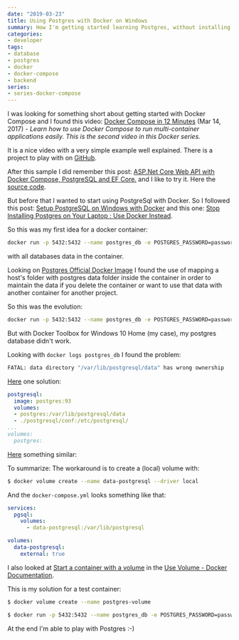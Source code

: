 ```yaml
---
date: "2019-03-23"
title: Using Postgres with Docker on Windows
summary: How I'm getting started learning Postgres, without installing it on my machine but using Docker instead
categories:
- developer
tags:
- database
- postgres
- docker
- docker-compose
- backend
series:
- series-docker-compose
---
```


I was looking for something short about getting started with Docker Compose and I found this video: [Docker Compose in 12 Minutes](https://www.youtube.com/watch?v=Qw9zlE3t8Ko) (Mar 14, 2017) - *Learn how to use Docker Compose to run multi-container applications easily. This is the second video in this Docker series.*

It is a nice video with a very simple example well explained. There is a project to play with on [GitHub](https://github.com/jakewright/tutorials/tree/master/docker/02-docker-compose).

After this sample I did remember this post: [ASP.Net Core Web API with Docker Compose, PostgreSQL and EF Core.](https://medium.com/front-end-weekly/net-core-web-api-with-docker-compose-postgresql-and-ef-core-21f47351224f) and I like to try it. Here the [source code](https://github.com/rajvirtual/docker-aspnetcore-postgresql).

But before that I wanted to start using PostgreSql with Docker. So I followed this post: [Setup PostgreSQL on Windows with Docker](https://elanderson.net/2018/02/setup-postgresql-on-windows-with-docker/) and this one: [Stop Installing Postgres on Your Laptop : Use Docker Instead](https://blog.dahanne.net/2015/01/19/stop-installing-postgres-on-your-laptop-use-docker-instead/).

So this was my first idea for a docker container:

```bash
docker run -p 5432:5432 --name postgres_db -e POSTGRES_PASSWORD=password -d postgres
```

with all databases data in the container.

Looking on [Postgres Official Docker Image](https://hub.docker.com/_/postgres/) I found the use of mapping a host's folder with postgres data folder inside the container in order to maintain the data if you delete the container or want to use that data with another container for another project.

So this was the evolution:

```bash
docker run -p 5432:5432 --name postgres_db -e POSTGRES_PASSWORD=password -v /c/Users/myuser/DockerProjects/postgres/postgres_db:/var/lib/postgresql/data -d postgres
```

But with Docker Toolbox for Windows 10 Home (my case), my postgres database didn't work.

Looking with `docker logs postgres_db` I found the problem:

```bash
FATAL: data directory "/var/lib/postgresql/data" has wrong ownership
```

[Here](https://github.com/docker-library/postgres/issues/435) one solution:


```yml
postgresql:
  image: postgres:93
  volumes:
  - postgres:/var/lib/postgresql/data
  - ./postgresql/conf:/etc/postgresql/
...
volumes:
  postgres:
```

[Here](https://github.com/cytopia/devilbox/issues/175) something similar:

To summarize: The workaround is to create a (local) volume with:

```bash
$ docker volume create --name data-postgresql --driver local
```

And the `docker-compose.yml` looks something like that:

```yml
services:
  pgsql:
    volumes:
      - data-postgresql:/var/lib/postgresql

volumes:
  data-postgresql:
    external: true
```

I also looked at [Start a container with a volume](https://docs.docker.com/storage/volumes/#start-a-container-with-a-volume) in the [Use Volume - Docker Documentation](https://docs.docker.com/storage/volumes/).


This is my solution for a test container:

```bash
$ docker volume create --name postgres-volume

$ docker run -p 5432:5432 --name postgres_db -e POSTGRES_PASSWORD=password -v postgres-volume:/var/lib/postgresql/data -d postgres
```

At the end I'm able to play with Postgres :-)